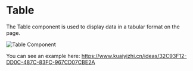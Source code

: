 # Table

The Table component is used to display data in a tabular format on the page.

![Table Component](/images/juiceEditor/component-table.png)

You can see an example here: https://www.kuaiyizhi.cn/ideas/32C93F12-DD0C-487C-83FC-967CD07CBE2A